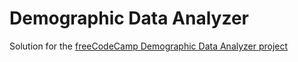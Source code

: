 # Demographic Data Analyzer

Solution for the [freeCodeCamp Demographic Data Analyzer project](https://www.freecodecamp.org/learn/data-analysis-with-python/data-analysis-with-python-projects/demographic-data-analyzer)
